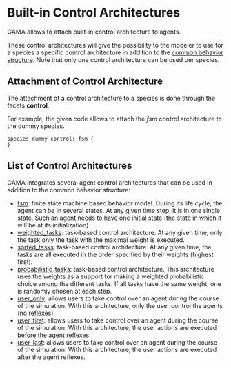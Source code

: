 
# Built-in Control Architectures



GAMA allows to attach built-in control architecture to agents.

These control architectures will give the possibility to the modeler to use for a species a specific control architecture in addition to the [common behavior structure](G__DefiningBehaviors). Note that only one control architecture can be used per species.



## Attachment of Control Architecture
The attachment of a control architecture to a species is done through the facets **control**.

For example, the given code allows to attach the _fsm_ control architecture to the dummy species.
```
species dummy control: fsm {
}
```



## List of Control Architectures
GAMA integrates several agent control architectures that can be used in addition to the common behavior structure:

  * [fsm](G__FiniteStateMachine): finite state machine based behavior model. During its life cycle, the agent can be in several states. At any given time step, it is in one single state. Such an agent needs to have one initial state (the state in which it will be at its initialization)
  * [weighted\_tasks](G__TaskBased): task-based control architecture. At any given time, only the task only the task with the maximal weight is executed.
  * [sorted\_tasks](G__TaskBased): task-based control architecture. At any given time, the tasks are all executed in the order specified by their weights (highest first).
  * [probabilistic\_tasks](G__TaskBased): task-based control architecture. This architecture uses the weights as a support for making a weighted probabilistic choice among the different tasks. If all tasks have the same weight, one is randomly chosen at each step.
  * [user\_only](G__UserControlled): allows users to take control over an agent during the course of the simulation. With this architecture, only the user control the agents (no reflexes).
  * [user\_first](G__UserControlled): allows users to take control over an agent during the course of the simulation. With this architecture, the user actions are executed before the agent reflexes.
  * [user\_last](G__UserControlled): allows users to take control over an agent during the course of the simulation. With this architecture, the user actions are executed after the agent reflexes.